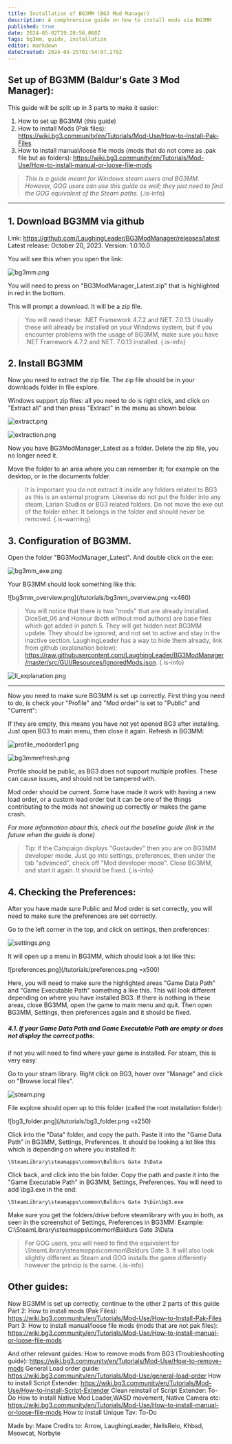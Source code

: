 ```yaml
---
title: Installation of BG3MM (BG3 Mod Manager)
description: A comphrensive guide on how to install mods via BG3MM 
published: true
date: 2024-05-02T19:20:56.068Z
tags: bg3mm, guide, installation
editor: markdown
dateCreated: 2024-04-25T01:54:07.278Z
---
```


##  **Set up of BG3MM (Baldur's Gate 3 Mod Manager):**


This guide will be split up in 3 parts to make it easier:

1. How to set up BG3MM (this guide)
2. How to install Mods (Pak files): https://wiki.bg3.community/en/Tutorials/Mod-Use/How-to-Install-Pak-Files
3. How to install manual/loose file mods (mods that do not come as .pak file but as folders): https://wiki.bg3.community/en/Tutorials/Mod-Use/How-to-install-manual-or-loose-file-mods

> *This is a guide meant for Windows steam users and BG3MM. However, GOG users can use this guide as well; they just need to find the GOG equivalent of the Steam paths.*
{.is-info}

---


## 1. Download BG3MM via github


Link: https://github.com/LaughingLeader/BG3ModManager/releases/latest
Latest release: October 20, 2023. 
Version: 1.0.10.0 

You will see this when you open the link:

![bg3mm.png](/tutorials/bg3mm.png)

You will need to press on "BG3ModManager_Latest.zip" that is highlighted in red in the bottom. 

This will prompt a download. It will be a zip file. 

> You will need these: .NET Framework 4.7.2 and NET. 7.0.13 
> Usually these will already be installed on your Windows system, but if you encounter problems with the usage of BG3MM, make sure you have .NET Framework 4.7.2 and NET. 7.0.13 installed. 
{.is-info}

## 2. Install BG3MM

Now you need to extract the zip file. The zip file should be in your downloads folder ín file explore. 

Windows support zip files: all you need to do is right click, and click on "Extract all" and then press "Extract" in the menu as shown below.

![extract.png](/tutorials/extract.png)

![extraction.png](/tutorials/extraction.png)

Now you have BG3ModManager_Latest as a folder. 
Delete the zip file, you no longer need it. 

Move the folder to an area where you can remember it; for example on the desktop, or in the documents folder. 
> 
> It is important you do not extract it inside any folders related to BG3 as this is an external program. 
Likewise do not put the folder into any steam, Larian Studios or BG3 related folders. 
> Do not move the exe out of the folder either. It belongs in the folder and should never be removed. 
{.is-warning}

## 3. Configuration of BG3MM. 

Open the folder "BG3ModManager_Latest". 
And double click on the exe:

![bg3mm_exe.png](/tutorials/bg3mm_exe.png)

Your BG3MM should look something like this: 

![bg3mm_overview.png](/tutorials/bg3mm_overview.png =x460)


> You will notice that there is two "mods" that are already installed. DiceSet_06 and Honour (both without mod authors) are base files which got added in patch 5. They will get hidden next BG3MM update. 
> They should be ignored, and not set to active and stay in the inactive section.
> LaughingLeader has a way to hide them already, link from github (explanation below): https://raw.githubusercontent.com/LaughingLeader/BG3ModManager/master/src/GUI/Resources/IgnoredMods.json. 
{.is-info}

![ll_explanation.png](/tutorials/ll_explanation.png)

---

Now you need to make sure BG3MM is set up correctly. 
First thing you need to do, is check your "Profile" and "Mod order" is set to "Public" and "Current": 

If they are empty, this means you have not yet opened BG3 after installing. Just open BG3 to main menu, then close it again. 
Refresh in BG3MM: 

![profile_modorder1.png](/tutorials/profile_modorder1.png)

![bg3mmrefresh.png](/tutorials/bg3mmrefresh.png)


Profile should be public, as BG3 does not support multiple profiles. These can cause issues, and should not be tampered with.

Mod order should be current. Some have made it work with having a new load order, or a custom load order but it can be one of the things contributing to the mods not showing up correctly or makes the game crash.

*For more information about this, check out the baseline guide (link in the future when the guide is done)*

> Tip: If the Campaign displays "Gustavdev" then you are on BG3MM developer mode. Just go into settings, preferences, then under the tab "advanced", check off "Mod developer mode". Close BG3MM, and start it again. It should be fixed. 
{.is-info}

## 4. Checking the Preferences: 

After you have made sure Public and Mod order is set correctly, you will need to make sure the preferences are set correctly. 

Go to the left corner in the top, and click on settings, then preferences: 

![settings.png](/tutorials/settings.png)

It will open up a menu in BG3MM, which should look a lot like this:

![preferences.png](/tutorials/preferences.png =x500)

Here, you will need to make sure the highlighted areas "Game Data Path" and "Game Executable Path" something a like this. This will look different depending on where you have installed BG3. If there is nothing in these areas, close BG3MM, open the game to main menu and quit. Then open BG3MM, Settings, then preferences again and it should be fixed. 

##### 4.1. If your Game Data Path and Game Executable Path are empty or does not display the correct paths: 

if not you will need to find where your game is installed. For steam, this is very easy: 

Go to your steam library. 
Right click on BG3, hover over "Manage" and click on "Browse local files". 

![steam.png](/tutorials/steam.png)

File explore should open up to this folder (called the root installation folder): 

![bg3_folder.png](/tutorials/bg3_folder.png =x250)

Click into the "Data" folder, and copy the path. Paste it into the "Game Data Path" in BG3MM, Settings, Preferences. It should be looking a lot like this which is depending on where you installed it:  

`\SteamLibrary\steamapps\common\Baldurs Gate 3\Data`

Click back, and click into the bin folder. Copy the path and paste it into the "Game Executable Path" in BG3MM, Settings, Preferences. 
You will need to add \bg3.exe in the end: 

`\SteamLibrary\steamapps\common\Baldurs Gate 3\bin\bg3.exe`

Make sure you get the folders/drive before steamlibrary with you in both, as seen in the screenshot of Settings, Preferences in BG3MM: 
Example: C:\SteamLibrary\steamapps\common\Baldurs Gate 3\Data

> For GOG users, you will need to find the equivalent for \SteamLibrary\steamapps\common\Baldurs Gate 3. 
> It will also look slightly different as Steam and GOG installs the game differently however the princip is the same. 
{.is-info}

## Other guides:

Now BG3MM is set up correctly, continue to the other 2 parts of this guide
Part 2: How to install mods (Pak Files): https://wiki.bg3.community/en/Tutorials/Mod-Use/How-to-Install-Pak-Files
Part 3: How to install manual/loose file mods (mods that are not pak files): https://wiki.bg3.community/en/Tutorials/Mod-Use/How-to-install-manual-or-loose-file-mods

And other relevant guides: 
How to remove mods from BG3 (Troubleshooting guide): https://wiki.bg3.community/en/Tutorials/Mod-Use/How-to-remove-mods
General Load order guide: https://wiki.bg3.community/en/Tutorials/Mod-Use/general-load-order
How to install Script Extender: https://wiki.bg3.community/en/Tutorials/Mod-Use/How-to-install-Script-Extender
Clean reinstall of Script Extender: To-Do
How to install Native Mod Loader,WASD movement, Native Camera etc: https://wiki.bg3.community/en/Tutorials/Mod-Use/How-to-install-manual-or-loose-file-mods
How to install Unique Tav: To-Do


Made by: Maze 
Credits to: Arrow, LaughingLeader, NellsRelo, Khbsd, Meowcat, Norbyte
